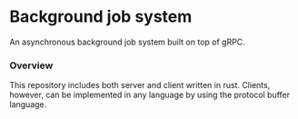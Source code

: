 # Background job system

An asynchronous background job system built on top of gRPC.

### Overview

This repository includes both server and client written in rust. Clients, however, can be implemented in any language by using the protocol buffer language.
